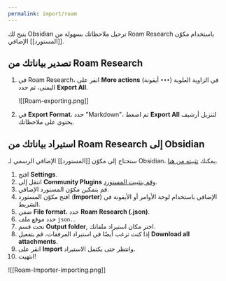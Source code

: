 ```yaml
---
permalink: import/roam
---
```


يتيح لك Obsidian ترحيل ملاحظاتك بسهولة من Roam Research باستخدام مكوّن [[المستورد]] الإضافي.

## تصدير بياناتك من Roam Research

1. في Roam Research، انقر على **More actions** (أيقونة `•••`) في الزاوية العلوية اليمنى، ثم حدد **Export All**.

	 ![[Roam-exporting.png]]

2. في **Export Format**، حدد "Markdown"، ثم اضغط **Export All** لتنزيل أرشيف يحتوي على ملاحظاتك.

## استيراد بياناتك من Roam Research إلى Obsidian

ستحتاج إلى مكوّن [[المستورد]] الإضافي الرسمي لـ Obsidian، يمكنك [تثبيته من هنا](obsidian://show-plugin?id=obsidian-importer).

1. افتح **Settings**.
2. انتقل إلى **Community Plugins** [وقم بتثبيت المستورد](obsidian://show-plugin?id=obsidian-importer).
3. قم بتمكين مكوّن المستورد الإضافي.
4. افتح مكوّن المستورد (**Importer**) الإضافي باستخدام لوحة الأوامر أو الأيقونة في الشريط.
5. ضمن **File format**، حدد **Roam Research (.json)**.
6. حدد موقع ملف `json.`.
7. تحت قسم **Output folder**, اختر مكان استيراد ملفاتك.
8. إذا كنت ترغب أيضًا في استيراد المرفقات، قم بتفعيل **Download all attachments**.
9. انقر على **Import** وانتظر حتى يكتمل الاستيراد.
10. انتهيت!

![[Roam-Importer-importing.png]]
